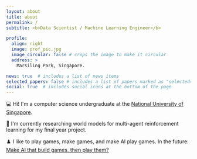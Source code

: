 ```yaml
---
layout: about
title: about
permalink: /
subtitle: <b>Data Scientist / Machine Learning Engineer</b>

profile:
  align: right
  image: prof_pic.jpg
  image_circular: false # crops the image to make it circular
  address: >
    Marsiling Park, Singapore.

news: true  # includes a list of news items
selected_papers: false # includes a list of papers marked as "selected={true}"
social: true  # includes social icons at the bottom of the page
---
```


💻 Hi! I'm a computer science undergraduate at the [National University of Singapore](https://www.comp.nus.edu.sg).

🧠 I'm currently researching world models for multi-agent reinforcement learning for my final year project.

♟️ I like to play games, make games, and make AI play games. In the future: [Make AI that build games, then play them?](https://ai.googleblog.com/2021/03/paired-new-multi-agent-approach-for.html)
